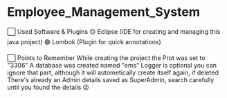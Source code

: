 # Employee_Management_System


⬜  Used Software & Plugins
🟡  Eclipse (IDE for creating and managing this java project)
🟣  Lombok (Plugin for quick annotations)


⬜  Points to Remember
    While creating the project the Prot was set to "3306"
    A database was created named "ems"
    Logger is optional you can ignore that part, although it will autometically create itself again, if deleted 
    There's already an Admin details saved as SuperAdmin, search carefully until you found the details 😜
